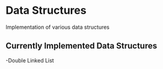 # Data Structures
Implementation of various data structures 


## Currently Implemented Data Structures
-Double Linked List
